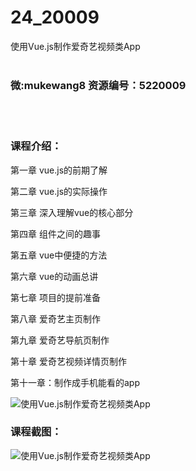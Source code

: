 # 24_20009
使用Vue.js制作爱奇艺视频类App
<br/></br>
<h3>微:mukewang8 资源编号：5220009</h3>
<br/></br>
<h3>课程介绍：</h3>
<p>第一章 vue.js的前期了解</p>
<p>第二章 vue.js的实际操作</p>
<p>第三章 深入理解vue的核心部分</p>
<p>第四章 组件之间的趣事</p>
<p>第五章 vue中便捷的方法</p>
<p>第六章 vue的动画总讲</p>
<p>第七章 项目的提前准备</p>
<p>第八章 爱奇艺主页制作</p>
<p>第九章 爱奇艺导航页制作</p>
<p>第十章 爱奇艺视频详情页制作</p>
<p>第十一章：制作成手机能看的app</p>
<p><img src="https://www.ko996.com/wp-content/uploads/img/2021/06/1-2-300x188.png" alt="使用Vue.js制作爱奇艺视频类App"></p>
<div class="info-desc">
<h3>课程截图：</h3>
<p><img src="https://www.ko996.com/wp-content/uploads/img/2021/06/2.png" alt="使用Vue.js制作爱奇艺视频类App"></p>


			
</div>
